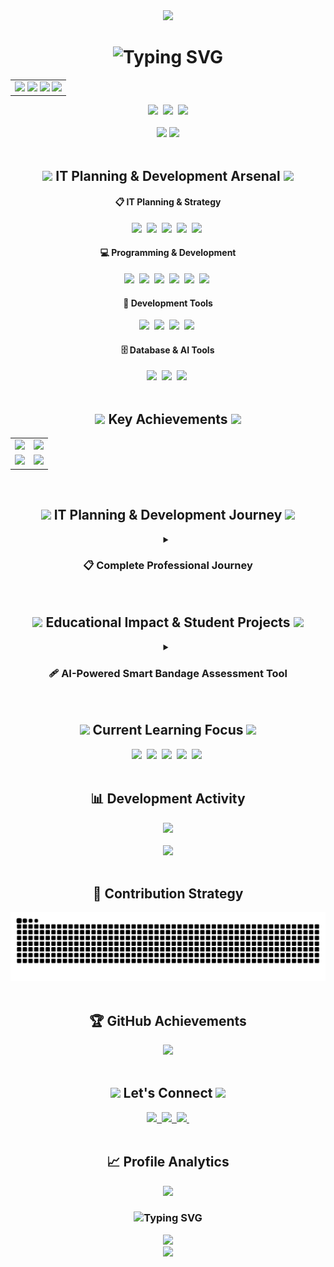 <!--Header Section-->
<div align="center">
  <img src="https://capsule-render.vercel.app/api?type=waving&color=0:00D4FF,50:090979,100:020024&height=320&section=header&text=Sunwook%20Lee%20📋&fontSize=75&fontColor=ffffff&animation=twinkling&fontAlignY=40&stroke=ffffff&strokeWidth=1" />
</div>

<!--Introduction-->
<div align="center">
  <h1>
    <img src="https://readme-typing-svg.herokuapp.com?font=Comfortaa&weight=700&size=34&pause=1000&color=00D9FF&center=true&vCenter=true&multiline=true&width=800&height=100&lines=IT+Strategic+Planner+%26+Developer;Turning+Vision+into+Reality" alt="Typing SVG" />
  </h1>
  
  <table>
    <tr>
      <td align="center">
        <img src="https://img.shields.io/badge/📋_IT_Strategy_Planner-00D4FF?style=for-the-badge&logoColor=white&labelColor=090979" />
        <img src="https://img.shields.io/badge/🤖_AI_Developer-090979?style=for-the-badge&logoColor=white&labelColor=020024" />
        <img src="https://img.shields.io/badge/📚_Tech_Educator-020024?style=for-the-badge&logoColor=white&labelColor=00D4FF" />
        <img src="https://img.shields.io/badge/🎓_University_Student-00D9FF?style=for-the-badge&logoColor=090979&labelColor=00D4FF" />
      </td>
    </tr>
  </table>
  
  <div align="center">
    <img src="https://img.shields.io/badge/📍_Location-South%20Korea-00D4FF?style=for-the-badge&logo=google-maps&logoColor=white&labelColor=090979" />&nbsp
    <img src="https://img.shields.io/badge/🎯_Focus-IT%20Strategy%20%26%20AI-090979?style=for-the-badge&logo=target&logoColor=white&labelColor=020024" />&nbsp
    <img src="https://img.shields.io/badge/🤝_Status-Open%20to%20Collaboration-020024?style=for-the-badge&logo=handshake&logoColor=white&labelColor=00D4FF" />
  </div>
</div>

<br>

<!--GitHub Stats (중복 제거된 버전)-->
<div align="center">
  <img src="https://github-readme-stats.vercel.app/api?username=SUNWOOKLEE04&show_icons=true&theme=tokyonight&hide_border=true&include_all_commits=true&count_private=true" />
  <img src="https://github-readme-streak-stats.herokuapp.com/?user=SUNWOOKLEE04&theme=tokyonight&hide_border=true" />
</div>

<br>


<!--Tech Stack-->
<h2 align="center">
  <img src="https://media.giphy.com/media/iY8CRBdQXODJSCERIr/giphy.gif" width="35">
  IT Planning & Development Arsenal
  <img src="https://media.giphy.com/media/iY8CRBdQXODJSCERIr/giphy.gif" width="35">
</h2>

<div align="center">
  <h4>📋 IT Planning & Strategy</h4>
  <img src="https://img.shields.io/badge/Project%20Planning-9932CC?style=for-the-badge&logo=notion&logoColor=white" />&nbsp
  <img src="https://img.shields.io/badge/System%20Design-4169E1?style=for-the-badge&logo=diagramsdotnet&logoColor=white" />&nbsp
  <img src="https://img.shields.io/badge/Requirements%20Analysis-32CD32?style=for-the-badge&logo=microsoftword&logoColor=white" />&nbsp
  <img src="https://img.shields.io/badge/Technical%20Documentation-FF4500?style=for-the-badge&logo=markdown&logoColor=white" />&nbsp
  <img src="https://img.shields.io/badge/Educational%20Strategy-6BCF7F?style=for-the-badge&logo=academia&logoColor=white" />&nbsp
</div>

<div align="center">
  <h4>💻 Programming & Development</h4>
  <img src="https://img.shields.io/badge/Python-3776AB?style=for-the-badge&logo=python&logoColor=white" />&nbsp
  <img src="https://img.shields.io/badge/Java-ED8B00?style=for-the-badge&logo=openjdk&logoColor=white" />&nbsp
  <img src="https://img.shields.io/badge/C++-00599C?style=for-the-badge&logo=cplusplus&logoColor=white" />&nbsp
  <img src="https://img.shields.io/badge/JavaScript-F7DF1E?style=for-the-badge&logo=javascript&logoColor=black" />&nbsp
  <img src="https://img.shields.io/badge/Flutter-02569B?style=for-the-badge&logo=flutter&logoColor=white" />&nbsp
  <img src="https://img.shields.io/badge/Django-092E20?style=for-the-badge&logo=django&logoColor=white" />&nbsp
</div>

<div align="center">
  <h4>🔧 Development Tools</h4>
  <img src="https://img.shields.io/badge/VS%20Code-007ACC?style=for-the-badge&logo=visualstudiocode&logoColor=white" />&nbsp
  <img src="https://img.shields.io/badge/Git-F05032?style=for-the-badge&logo=git&logoColor=white" />&nbsp
  <img src="https://img.shields.io/badge/GitHub-100000?style=for-the-badge&logo=github&logoColor=white" />&nbsp
  <img src="https://img.shields.io/badge/Notion-000000?style=for-the-badge&logo=notion&logoColor=white" />&nbsp
</div>

<div align="center">
  <h4>🗄️ Database & AI Tools</h4>
  <img src="https://img.shields.io/badge/SQLite-003B57?style=for-the-badge&logo=sqlite&logoColor=white" />&nbsp
  <img src="https://img.shields.io/badge/Google%20Gemini-4285F4?style=for-the-badge&logo=google&logoColor=white" />&nbsp
  <img src="https://img.shields.io/badge/API%20Integration-FF6B35?style=for-the-badge&logo=fastapi&logoColor=white" />&nbsp
</div>

<br>

<!--Key Achievements-->
<h2 align="center">
  <img src="https://media.giphy.com/media/3o7qDVHln5s9aZqs2k/giphy.gif" width="35">
  Key Achievements
  <img src="https://media.giphy.com/media/3o7qDVHln5s9aZqs2k/giphy.gif" width="35">
</h2>

<div align="center">
  <table>
    <tr>
      <td align="center">
        <img src="https://img.shields.io/badge/🏆_2021_Busan_AI_Competition-Future%20Education%20Director's%20Award-FF6B6B?style=for-the-badge" />
      </td>
      <td align="center">
        <img src="https://img.shields.io/badge/🏢_2024_CAHLP_Company-Professional%20Activity-FF9FF3?style=for-the-badge" />
      </td>
    </tr>
    <tr>
      <td align="center">
        <img src="https://img.shields.io/badge/🌏_2024_CEBU_LCIC-International%20Experience-F9CA24?style=for-the-badge" />
      </td>
      <td align="center">
        <img src="https://img.shields.io/badge/👨‍🏫_2025_Robotics_Club-Coding%20Instructor-6BCF7F?style=for-the-badge" />
      </td>
    </tr>
  </table>
</div>

<br>

<!--Professional Journey-->
<h2 align="center">
  <img src="https://media.giphy.com/media/VgCDAzcKvsR6OM0uWg/giphy.gif" width="50">
  IT Planning & Development Journey
  <img src="https://media.giphy.com/media/VgCDAzcKvsR6OM0uWg/giphy.gif" width="50">
</h2>

<div align="center">
  <details>
    <summary><h3>📋 Complete Professional Journey</h3></summary>
    <br>
    
<strong>🏆 2021 - Foundation & Competitive Excellence</strong>

| Achievement | Details |
|:---:|:---|
| ![Busan AI](https://img.shields.io/badge/🏆_Busan_AI_Competition-Future%20Education%20Director's%20Award-FF6B6B?style=for-the-badge) | **부산 AI 경진대회 - 미래교육원장상 입상**<br>• Role: Technical Strategy & AI Implementation Planning<br>• Achievement: Strategic approach to AI problem-solving<br>• Impact: Bridging technical and business requirements |
| ![ICT Hackathon](https://img.shields.io/badge/🎨_6th_ICT_Hackathon-Design%20Excellence%20Award-4ECDC4?style=for-the-badge) | **제6회 ICT 융합 해커톤 - 디자인상 입상**<br>• Role: UX Strategy & Technical Planning<br>• Innovation: User-centered design strategy<br>• Leadership: Cross-functional team coordination |
| ![Sports Data](https://img.shields.io/badge/⚽_Sports_Data_Competition-Prize%20Winner-45B7D1?style=for-the-badge) | **체육종합 데이터 활용 경진대회 - 입상**<br>• Role: Data Strategy & Analytics Planning<br>• Approach: Strategic data architecture design<br>• Output: Comprehensive analytics roadmap |
| ![PNU Datathon](https://img.shields.io/badge/📊_PNU_Datathon-Participant-96CEB4?style=for-the-badge) | **PNU 데이터톤 - 참여**<br>• Event: University-level data science competition<br>• Experience: Collaborative team project execution<br>• Learning: Real-world data science applications |

<br>

<strong>🚀 2024 - Strategic Growth & Professional Development</strong>

| Achievement | Details |
|:---:|:---|
| ![CAHLP](https://img.shields.io/badge/🏢_CAHLP_Company-Professional%20Activity-FF9FF3?style=for-the-badge) | **CAHLP Company - 활동**<br>• Role: IT Strategy Development & Implementation<br>• Responsibility: Technology roadmap planning<br>• Achievement: Enhanced organizational IT capabilities |
| ![CEBU](https://img.shields.io/badge/🌏_CEBU_LCIC-International%20Experience-F9CA24?style=for-the-badge) | **CEBU LCIC University - International Experience**<br>• Duration: July 2024 ~ August 2024<br>• Focus: Global IT trends & cross-cultural communication<br>• Growth: International IT market understanding |
| ![K-ICT Week](https://img.shields.io/badge/💻_K--ICT_Week_Busan-Exhibition%20Booth%20Operation-6C5CE7?style=for-the-badge) | **K-ICT Week in Busan / IT EXPO - 부스 운영**<br>• Role: Technology strategy presentation & networking<br>• Activity: Technology trend presentation<br>• Impact: Networking and technology promotion |
| ![DSAC](https://img.shields.io/badge/🎓_DSAC_M2/M3-Certificate%20Completion-A8E6CF?style=for-the-badge) | **DSAC M2/M3 - 수료**<br>• Focus: Advanced data science methodologies<br>• Learning: Cutting-edge analysis techniques<br>• Project: Real-world practical applications |
| ![D-COSS](https://img.shields.io/badge/🤖_D--COSS-AI%20Capacity%20Building%20Completion-FFD93D?style=for-the-badge) | **D-COSS 인공지능 활용 역량강화 - 수료**<br>• Program: AI application skill enhancement<br>• Technology: Latest AI technology mastery<br>• Application: Practical implementation capabilities |

<br>

<strong>👨‍🏫 2025 - Leadership & Knowledge Transfer</strong>

| Achievement | Details |
|:---:|:---|
| ![Robotics Club](https://img.shields.io/badge/🤖_Robotics&Coding_Club-Coding%20Instructor-6BCF7F?style=for-the-badge) | **로봇&코딩 클럽 - 코딩 교사 재직 (2025~)**<br>• Position: Currently serving as Coding Instructor<br>• Mission: Youth coding education and mentorship<br>• Specialty: Robotics programming instruction<br>• Impact: Nurturing next-generation tech talent |

  </details>
</div>

<br>

<!--Educational Projects Section-->
<h2 align="center">
  <img src="https://media.giphy.com/media/LaVp0AyqR5bGsC5Cbm/giphy.gif" width="50">
  Educational Impact & Student Projects
  <img src="https://media.giphy.com/media/LaVp0AyqR5bGsC5Cbm/giphy.gif" width="50">
</h2>

<div align="center">
  <details>
    <summary><h3>🩹 AI-Powered Smart Bandage Assessment Tool</h3></summary>
    <br>
    <table>
      <tr>
        <td align="center" width="350">
          <img src="https://img.shields.io/badge/🩹_AI_Smart_Bandage-Healthcare%20Innovation-brightgreen?style=for-the-badge" />
        </td>
        <td align="left">
          <strong>AI-Powered Smart Bandage Assessment Tool</strong><br>
          • <strong>Period:</strong> April 14-21, 2025 (7-day intensive sprint)<br>
          • <strong>Type:</strong> 1:1 Educational mentoring with pre-med student<br>
          • <strong>Innovation:</strong> QR-coded bandage packaging + AI web platform<br>
          • <strong>Tech Stack:</strong> Python Flask, Google Gemini Vision API, HTML/CSS/JS<br>
          • <strong>Repository:</strong> <a href="https://github.com/SUNWOOKLEE04/AI-education-projects/tree/main/ai-wound-assessment-tool">ai-wound-assessment-tool</a>
        </td>
      </tr>
      <tr>
        <td align="center">
          <img src="https://img.shields.io/badge/📖_Educational_Impact-Knowledge%20Transfer-blue?style=for-the-badge" />
        </td>
        <td align="left">
          <strong>Learning Outcomes & Mentoring Impact</strong><br>
          • <strong>Methodology:</strong> Hands-on project-based learning approach<br>
          • <strong>Student Growth:</strong> From concept to working prototype with presentation<br>
          • <strong>Skills Developed:</strong> AI integration, web development, product thinking<br>
          • <strong>Real-world Application:</strong> Physical product + digital solution integration<br>
          • <strong>Educational Value:</strong> Bridging healthcare and technology sectors<br>
          • <strong>Timeline Success:</strong> Complete solution in 7-day sprint format
        </td>
      </tr>
    </table>
  </details>
</div>

<br>

<!--Currently Learning-->
<h2 align="center">
  <img src="https://media.giphy.com/media/WUlplcMpOCEmTGBtBW/giphy.gif" width="35">
  Current Learning Focus
  <img src="https://media.giphy.com/media/WUlplcMpOCEmTGBtBW/giphy.gif" width="35">
</h2>
<div align="center">
  <img src="https://img.shields.io/badge/IT%20Strategic%20Planning-9932CC?style=for-the-badge&logo=strategy&logoColor=white" />&nbsp
  <img src="https://img.shields.io/badge/AI%20Fine%20Tuning-00D9FF?style=for-the-badge&logo=openai&logoColor=white" />&nbsp
  <img src="https://img.shields.io/badge/Business%20Analysis-4169E1?style=for-the-badge&logo=chart-line&logoColor=white" />&nbsp
  <img src="https://img.shields.io/badge/Model%20Optimization-FF6F00?style=for-the-badge&logo=tensorflow&logoColor=white" />&nbsp
  <img src="https://img.shields.io/badge/Product%20Planning-32CD32?style=for-the-badge&logo=product-hunt&logoColor=white" />&nbsp
</div>

<br>

<!--Activity Graph-->
<div align="center">
  <h2>📊 Development Activity</h2>
  <img src="https://github-readme-activity-graph.vercel.app/graph?username=SUNWOOKLEE04&theme=tokyo-night&hide_border=true&bg_color=1a1b27&color=70a5fd&line=bf91f3&point=38bdae&area=true" />
</div>

<br>

<!--Languages Stats-->
<div align="center">
  <img src="https://github-readme-stats.vercel.app/api/top-langs/?username=SUNWOOKLEE04&layout=compact&theme=tokyonight&hide_border=true&langs_count=8" />
</div>

<br>

<!--Snake Animation-->
<div align="center">
  <h2>🐍 Contribution Strategy</h2>
  <picture>
    <source media="(prefers-color-scheme: dark)" srcset="https://raw.githubusercontent.com/SUNWOOKLEE04/SUNWOOKLEE04/output/github-contribution-grid-snake-dark.svg">
    <source media="(prefers-color-scheme: light)" srcset="https://raw.githubusercontent.com/SUNWOOKLEE04/SUNWOOKLEE04/output/github-contribution-grid-snake.svg">
    <img alt="github contribution grid snake animation" src="https://raw.githubusercontent.com/SUNWOOKLEE04/SUNWOOKLEE04/output/github-contribution-grid-snake.svg">
  </picture>
</div>

<br>

<!--GitHub Trophies-->
<div align="center">
  <h2>🏆 GitHub Achievements</h2>
  <img src="https://github-profile-trophy.vercel.app/?username=SUNWOOKLEE04&theme=tokyonight&column=4&margin-w=15&margin-h=15&no-bg=true&no-frame=true" />
</div>

<br>

<!--Connect-->
<h2 align="center">
  <img src="https://media.giphy.com/media/LnQjpWaON8nhr21vNW/giphy.gif" width="60">
  Let's Connect
  <img src="https://media.giphy.com/media/LnQjpWaON8nhr21vNW/giphy.gif" width="60">
</h2>

<div align="center">
  <a href="mailto:developsun04@gmail.com">
    <img src="https://img.shields.io/badge/Email-D14836?style=for-the-badge&logo=gmail&logoColor=white"/>&nbsp
  </a>
  <a href="https://www.linkedin.com/in/sunwook-lee-it-strategy/">
    <img src="https://img.shields.io/badge/LinkedIn-0077B5?style=for-the-badge&logo=linkedin&logoColor=white"/>&nbsp
  </a>
  <a href="https://github.com/SUNWOOKLEE04">
    <img src="https://img.shields.io/badge/GitHub-100000?style=for-the-badge&logo=github&logoColor=white"/>&nbsp
  </a>
</div>

<br>

<!--Profile Stats-->
<div align="center">
  <h2>📈 Profile Analytics</h2>
  <img src="https://komarev.com/ghpvc/?username=SUNWOOKLEE04&style=for-the-badge&color=blueviolet&label=PROFILE+VIEWS" />
</div>

<div align="center">
  <h3>
    <img src="https://readme-typing-svg.herokuapp.com?font=Fira+Code&size=20&pause=3000&color=00D9FF&center=true&vCenter=true&width=800&lines=Strategic+thinking+meets+technical+excellence!+📋;Let's+build+innovative+solutions+together!+🚀;Open+to+collaboration+and+exciting+opportunities+💡" alt="Typing SVG" />
  </h3>
</div>

<!--Quote-->
<div align="center">
  <img src="https://quotes-github-readme.vercel.app/api?type=horizontal&theme=tokyonight" />
</div>

<!--Footer-->
<div align="center">
  <img src="https://capsule-render.vercel.app/api?type=waving&color=0:00D4FF,50:090979,100:020024&height=100&section=footer" />
</div>
